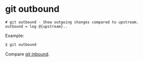 # git outbound

```gitconfig
# git outbound - Show outgoing changes compared to upstream.
outbound = log @{upstream}..
```

Example:

```sh
$ git outbound
```

Compare [git inbound](../git-inbound).
